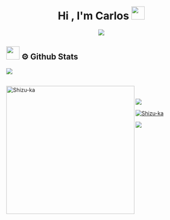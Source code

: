 <h1 align="center"><b>Hi , I'm Carlos </b><img src="https://media.giphy.com/media/hvRJCLFzcasrR4ia7z/giphy.gif"
      width="35"></h1>
  <p align="center">
    <a href="https://github.com/DenverCoder1/readme-typing-svg"><img
        src="https://readme-typing-svg.herokuapp.com?font=Time+New+Roman&color=cyan&size=25&center=true&vCenter=true&width=600&height=100&lines=你好啊，靓仔/靓女+...&hearts;++;Self-taught+Full-Stack+Developer,;Computer+Science+Student,;Machine+Learning+Enthusiast,;Love+Playing+With+Data,;Love+to+Learn+New+Stuffs..<3"></a>
  </p>

  ## <img src="https://media.giphy.com/media/iY8CRBdQXODJSCERIr/giphy.gif" width="35"><b> ⚙️ Github Stats </b>
  ![](https://komarev.com/ghpvc/?username=ChinaCarlos&color=ff69b4)
  <br></br>

  <a href="https://github.com/Shizu-ka/">
    <img
      src="https://github-readme-stats.vercel.app/api/top-langs/?username=ChinaCarlos&langs_count=10&layout=compact&theme=tokyonight&hide_border=true&rank_icon=github&show_icons=true"
      width="340" align=left alt="Shizu-ka" /> </p>
    <br></br>
    <img
      src="https://github-readme-stats.vercel.app/api?username=ChinaCarlos&show_icons=true&theme=tokyonight&hide_border=true" />
    <p><img align="center"
        src="https://github-readme-streak-stats.herokuapp.com/?user=ChinaCarlos&theme=tokyonight&hide_border=true"
        alt="Shizu-ka" /></p>
  </a>

  <img src="https://user-images.githubusercontent.com/73097560/115834477-dbab4500-a447-11eb-908a-139a6edaec5c.gif">
